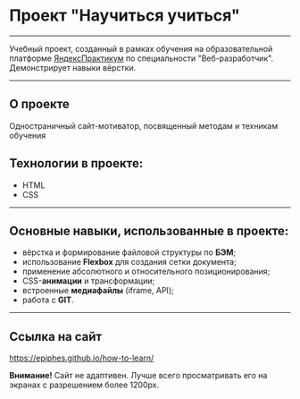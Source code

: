 # Проект "Научиться учиться"

---

Учебный проект, созданный в рамках обучения на образовательной платформе [ЯндексПрактикум](https://practicum.yandex.ru/) по специальности "Веб-разработчик". Демонстрирует навыки вёрстки.

---

## О проекте

Одностраничный сайт-мотиватор, посвященный методам и техникам обучения

## Технологии в проекте:

- HTML
- CSS

---

## Основные навыки, использованные в проекте:

- вёрстка и формирование файловой структуры по **БЭМ**;
- использование **Flexbox** для создания сетки документа;
- применение абсолютного и относительного позиционирования;
- CSS-**анимации** и трансформации;
- встроенные **медиафайлы** (iframe, API);
- работа с **GIT**.

---

## Ссылка на сайт

https://epiphes.github.io/how-to-learn/

**Внимание!** Сайт не адаптивен. Лучше всего просматривать его на экранах с разрешением более 1200px.
